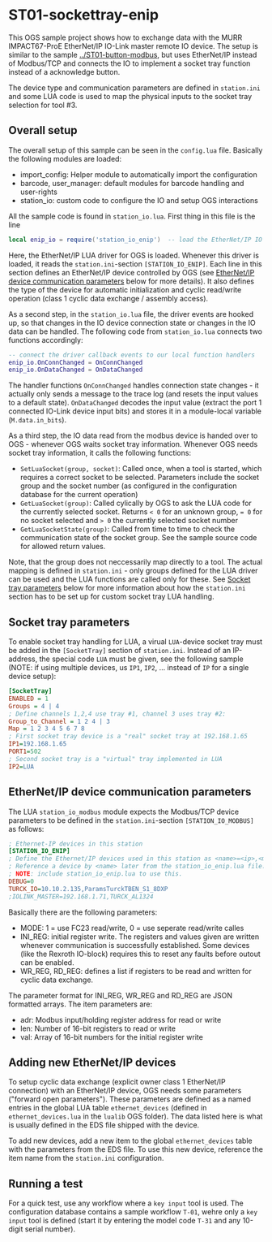 # ST01-sockettray-enip

This OGS sample project shows how to exchange data with the MURR IMPACT67-ProE
EtherNet/IP IO-Link master remote IO device. The setup is similar to the sample
[../ST01-button-modbus](../ST01-button-modbus), but uses EtherNet/IP instead of
Modbus/TCP and connects the IO to implement a socket tray function instead of a
acknowledge button.

The device type and communication parameters are defined in `station.ini` and some
LUA code is used to map the physical inputs to the socket tray selection for tool #3.

## Overall setup

The overall setup of this sample can be seen in the `config.lua` file. Basically the
following modules are loaded:

- import_config: Helper module to automatically import the configuration
- barcode, user_manager: default modules for barcode handling and user-rights
- station_io: custom code to configure the IO and setup OGS interactions

All the sample code is found in `station_io.lua`. First thing in this file is the line

``` lua
local enip_io = require('station_io_enip')  -- load the EtherNet/IP IO driver
```

Here, the EtherNet/IP LUA driver for OGS is loaded. Whenever this driver is loaded, it
reads the `station.ini`-section `[STATION_IO_ENIP]`. Each line in this section defines
an EtherNet/IP device controlled by OGS (see [EtherNet/IP device communication parameters](#ethernetip-device-communication-parameters) below for more details). It also defines the type of the device for automatic initialization and cyclic read/write operation (class 1 cyclic data exchange / assembly access).

As a second step, in the `station_io.lua` file, the driver events are hooked up, so
that changes in the IO device connection state or changes in the IO data can be handled.
The following code from `station_io.lua` connects two functions accordingly:

``` lua
-- connect the driver callback events to our local function handlers
enip_io.OnConnChanged = OnConnChanged
enip_io.OnDataChanged = OnDataChanged
```

The handler functions `OnConnChanged` handles connection state changes - it actually only sends
a message to the trace log (and resets the input values to a default state). `OnDataChanged`
decodes the input value (extract the port 1 connected IO-Link device input bits) and stores
it in a module-local variable (`M.data.in_bits`).

As a third step, the IO data read from the modbus device is handed over to OGS - whenever
OGS waits socket tray information. Whenever OGS needs socket tray information, it calls the
following functions:

- `SetLuaSocket(group, socket)`: Called once, when a tool is started, which requires
  a correct socket to be selected. Parameters include the socket group and the socket
  number (as configured in the configuration database for the current operation)
- `GetLuaSocket(group)`: Called cylically by OGS to ask the LUA code for the currently
  selected socket. Returns `< 0` for an unknown group, `= 0` for no socket selected and
  `> 0` the currently selected socket number
- `GetLuaSocketState(group)`: Called from time to time to check the communication state of
  the socket group. See the sample source code for allowed return values.

Note, that the group does not neccessarily map directly to a tool. The actual mapping is
defined in `station.ini` - only groups defined for the LUA driver can be used and the LUA
functions are called only for these. See [Socket tray parameters](#socket-tray-parameters)
below for more information about how the `station.ini` section has to be set up for custom
socket tray LUA handling.

## Socket tray parameters

To enable socket tray handling for LUA, a virual `LUA`-device socket tray must be added in the `[SocketTray]` section of `station.ini`. Instead of an IP-address, the special code `LUA` must be given, see the following sample (NOTE: if using multiple devices, us `IP1`, `IP2`, ... instead of `IP` for a single device setup):

``` ini
[SocketTray]
ENABLED = 1
Groups = 4 | 4 
; Define channels 1,2,4 use tray #1, channel 3 uses tray #2:
Group_to_Channel = 1 2 4 | 3
Map = 1 2 3 4 5 6 7 8
; First socket tray device is a "real" socket tray at 192.168.1.65
IP1=192.168.1.65
PORT1=502
; Second socket tray is a "virtual" tray implemented in LUA
IP2=LUA
```

## EtherNet/IP device communication parameters

The LUA `station_io_modbus` module expects the Modbus/TCP device parameters to
be defined in the `station.ini`-section `[STATION_IO_MODBUS]` as follows:

``` ini
; Ethernet-IP devices in this station
[STATION_IO_ENIP]
; Define the Ethernet/IP devices used in this station as <name>=<ip>,<model>
; Reference a device by <name> later from the station_io_enip.lua file.
; NOTE: include station_io_enip.lua to use this. 
DEBUG=0
TURCK_IO=10.10.2.135,ParamsTurckTBEN_S1_8DXP
;IOLINK_MASTER=192.168.1.71,TURCK_AL1324
```

Basically there are the following parameters:

- MODE: 1 = use FC23 read/write, 0 = use seperate read/write calles
- INI_REG: initial register write. The registers and values given are written whenever
  communication is successfully established. Some devices (like the Rexroth IO-block)
  requires this to reset any faults before outout can be enabled.
- WR_REG, RD_REG: defines a list if registers to be read and written for cyclic data
  exchange.

The parameter format for INI_REG, WR_REG and RD_REG are JSON formatted arrays. The item
parameters are:

- adr: Modbus input/holding register address for read or write
- len: Number of 16-bit registers to read or write
- val: Array of 16-bit numbers for the initial register write

## Adding new EtherNet/IP devices

To setup cyclic data exchange (explicit owner class 1 EtherNet/IP connection) with an
EtherNet/IP device, OGS needs some parameters ("forward open parameters"). These
parameters are defined as a named entries in the global LUA table `ethernet_devices`
(defined in `ethernet_devices.lua` in the `lualib` OGS folder). The data listed here
is what is usually defined in the EDS file shipped with the device.

To add new devices, add a new item to the global `ethernet_devices` table with the
parameters from the EDS file. To use this new device, reference the item name from
the `station.ini` configuration.

## Running a test

For a quick test, use any workflow where a `key input` tool is used.
The configuration database contains a sample workflow `T-01`, wehre only a `key input` tool is
defined (start it by entering the model code `T-31` and any 10-digit serial number).
